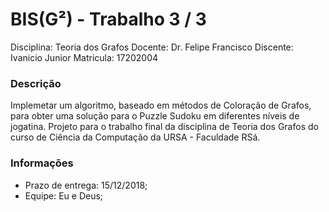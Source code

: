 # BIS(G²) - Trabalho 3 / 3
Disciplina: Teoria dos Grafos
Docente: Dr. Felipe Francisco
Discente: Ivanicio Junior
Matricula: 17202004

### Descrição
Implemetar um algoritmo, baseado em métodos de Coloração de Grafos, para obter uma solução para o Puzzle Sudoku em diferentes níveis de jogatina. Projeto para o trabalho final da disciplina de Teoria dos Grafos do curso de Ciência da Computação da URSA - Faculdade RSá.

### Informações
  - Prazo de entrega: 15/12/2018;
  - Equipe: Eu e Deus;
